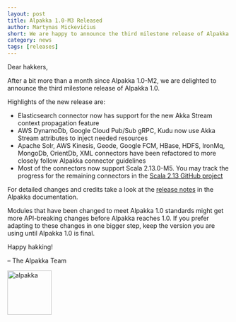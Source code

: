 ```yaml
---
layout: post
title: Alpakka 1.0-M3 Released
author: Martynas Mickevičius
short: We are happy to announce the third milestone release of Alpakka 1.0
category: news
tags: [releases]
---
```


Dear hakkers,

After a bit more than a month since Alpakka 1.0-M2, we are delighted to announce the third milestone release of Alpakka 1.0.

Highlights of the new release are:

* Elasticsearch connector now has support for the new Akka Stream context propagation feature
* AWS DynamoDb, Google Cloud Pub/Sub gRPC, Kudu now use Akka Stream attributes to inject needed resources
* Apache Solr, AWS Kinesis, Geode, Google FCM, HBase, HDFS, IronMq, MongoDb, OrientDb, XML connectors have been refactored to more closely follow Alpakka connector guidelines
* Most of the connectors now support Scala 2.13.0-M5. You may track the progress for the remaining connectors in the [Scala 2.13 GitHub project](https://github.com/akka/alpakka/projects/2)
 
For detailed changes and credits take a look at the [release notes](https://doc.akka.io/docs/alpakka/current/release-notes/1.0.x.html) in the Alpakka documentation.

Modules that have been changed to meet Alpakka 1.0 standards might get more API-breaking changes before Alpakka reaches 1.0. If you prefer adapting to these changes in one bigger step, keep the version you are using until Alpakka 1.0 is final.

Happy hakking!

– The Alpakka Team

<img src="{{ site.baseurl }}/resources/images/alpakka-akka-colors.png" alt="alpakka" width="100"/>
